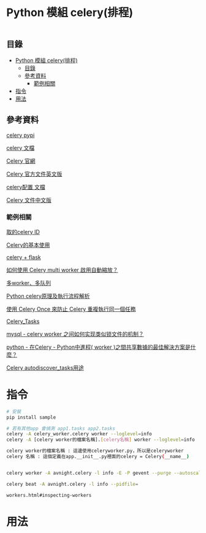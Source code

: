 # Python 模組 celery(排程)

```
```

## 目錄

- [Python 模組 celery(排程)](#python-模組-celery排程)
	- [目錄](#目錄)
	- [參考資料](#參考資料)
		- [範例相關](#範例相關)
- [指令](#指令)
- [用法](#用法)

## 參考資料

[celery pypi](https://pypi.org/project/celery/)

[celery 文檔](https://docs.celeryproject.org/en/stable/userguide/periodic-tasks.html)

[Celery 官網](http://www.celeryproject.org/)

[Celery 官方文件英文版](http://docs.celeryproject.org/en/latest/index.html)

[celery配置 文檔](https://docs.celeryproject.org/en/3.1/configuration.html)

[Celery 文件中文版](http://docs.jinkan.org/docs/celery/)

### 範例相關

[取的celery ID](https://micewww.pp.rl.ac.uk/projects/maus/wiki/MAUSCelery)

[Celery的基本使用](https://www.796t.com/article.php?id=57131)

[celery + flask](https://github.com/a607ernie/flask-celery-demo)

[如何使用 Celery multi worker 啟用自動縮放？](https://stackoverflow.com/questions/46989636/how-to-enable-auto-scaling-with-celery-multi-workers)

[多worker、多队列](https://www.cnblogs.com/yangjian319/p/9097171.html)

[Python celery原理及執行流程解析](https://www.796t.com/article.php?id=23198)

[使用 Celery Once 來防止 Celery 重複執行同一個任務](https://www.796t.com/article.php?id=177399)

[Celery_Tasks](https://hackmd.io/@shaoeChen/BJkMPVRuX?type=view)

[mysql - celery worker 之间如何实现类似锁文件的机制？](https://www.coder.work/article/4558945)

[python - 在Celery - Python中進程( worker )之間共享數據的最佳解決方案是什麼？](https://www.coder.work/article/546114)

[Celery autodiscover_tasks用途](https://stackoverflow.com/questions/53726215/what-is-the-purpose-of-celerys-autodiscover-tasks-function)

# 指令

```bash
# 安裝
pip install sample

# 若有其他app 會偵測 app1.tasks app2.tasks
celery -A celery_worker.celery worker --loglevel=info
celery -A [celery worker的檔案名稱].[celery名稱] worker --loglevel=info

celery worker的檔案名稱 : 這邊使用celeryworker.py，所以是celeryworker
celery 名稱 : 這個定義在app.__init__.py裡面的celery = Celery(__name__)


celery worker -A avnight.celery -l info -E -P gevent --purge --autoscale=3,1

celery beat -A avnight.celery -l info --pidfile=

workers.html#inspecting-workers
```

# 用法

```Python
```